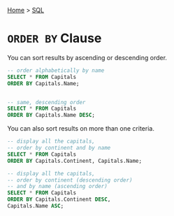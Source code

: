 [Home](../../README.md) > [SQL](./README.md)

# `ORDER BY` Clause

You can sort results by ascending or descending order.

```sql
-- order alphabetically by name
SELECT * FROM Capitals
ORDER BY Capitals.Name;


-- same, descending order
SELECT * FROM Capitals
ORDER BY Capitals.Name DESC;
```

You can also sort results on more than one criteria.

```sql
-- display all the capitals,
-- order by continent and by name
SELECT * FROM Capitals
ORDER BY Capitals.Continent, Capitals.Name;

-- display all the capitals,
-- order by continent (descending order)
-- and by name (ascending order)
SELECT * FROM Capitals
ORDER BY Capitals.Continent DESC,
Capitals.Name ASC;
```
